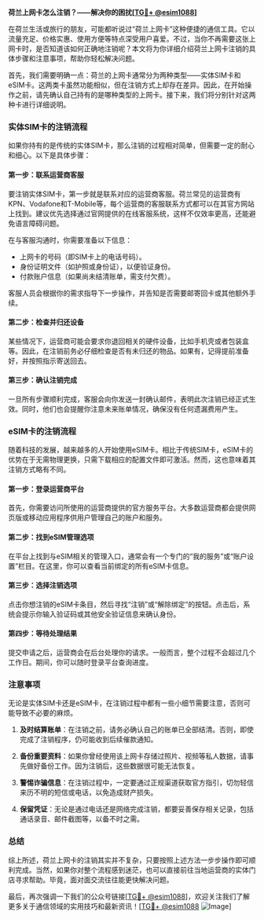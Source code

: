 **荷兰上网卡怎么注销？——解决你的困扰[[TG💪+ @esim1088](https://t.me/s/esim1088)]**

在荷兰生活或旅行的朋友，可能都听说过“荷兰上网卡”这种便捷的通信工具。它以流量充足、价格实惠、使用方便等特点深受用户喜爱。不过，当你不再需要这张上网卡时，是否知道该如何正确地注销呢？本文将为你详细介绍荷兰上网卡注销的具体步骤和注意事项，帮助你轻松解决问题。

首先，我们需要明确一点：荷兰的上网卡通常分为两种类型——实体SIM卡和eSIM卡。这两类卡虽然功能相似，但在注销方式上却存在差异。因此，在开始操作之前，请先确认自己持有的是哪种类型的上网卡。接下来，我们将分别针对这两种卡进行详细说明。

### 实体SIM卡的注销流程

如果你持有的是传统的实体SIM卡，那么注销的过程相对简单，但需要一定的耐心和细心。以下是具体步骤：

#### 第一步：联系运营商客服
要注销实体SIM卡，第一步就是联系对应的运营商客服。荷兰常见的运营商有KPN、Vodafone和T-Mobile等，每个运营商的客服联系方式都可以在其官方网站上找到。建议优先选择通过官网提供的在线客服系统，这样不仅效率更高，还能避免语言障碍问题。

在与客服沟通时，你需要准备以下信息：
- 上网卡的号码（即SIM卡上的电话号码）。
- 身份证明文件（如护照或身份证），以便验证身份。
- 付款账户信息（如果尚未结清账单，需支付欠费）。

客服人员会根据你的需求指导下一步操作，并告知是否需要邮寄回卡或其他额外手续。

#### 第二步：检查并归还设备
某些情况下，运营商可能会要求你退回相关的硬件设备，比如手机壳或者包装盒等。因此，在注销前务必仔细检查是否有未归还的物品。如果有，记得提前准备好，并按照指示寄送回去。

#### 第三步：确认注销完成
一旦所有步骤顺利完成，客服会向你发送一封确认邮件，表明此次注销已经正式生效。同时，他们也会提醒你注意未来账单情况，确保没有任何遗漏费用产生。

### eSIM卡的注销流程

随着科技的发展，越来越多的人开始使用eSIM卡。相比于传统SIM卡，eSIM卡的优势在于无需物理更换，只需下载相应的配置文件即可激活。然而，这也意味着其注销方式略有不同。

#### 第一步：登录运营商平台
首先，你需要访问所使用的运营商提供的官方服务平台。大多数运营商都会提供网页版或移动应用程序供用户管理自己的账户和服务。

#### 第二步：找到eSIM管理选项
在平台上找到与eSIM相关的管理入口，通常会有一个专门的“我的服务”或“账户设置”栏目。在这里，你可以查看当前绑定的所有eSIM卡信息。

#### 第三步：选择注销选项
点击你想注销的eSIM卡条目，然后寻找“注销”或“解除绑定”的按钮。点击后，系统会提示你输入验证码或其他安全验证信息来确认身份。

#### 第四步：等待处理结果
提交申请之后，运营商会在后台处理你的请求。一般而言，整个过程不会超过几个工作日。期间，你可以随时登录平台查询进度。

### 注意事项

无论是实体SIM卡还是eSIM卡，在注销过程中都有一些小细节需要注意，否则可能导致不必要的麻烦。

1. **及时结算账单**：在注销之前，请务必确认自己的账单已全部结清。否则，即使完成了注销程序，仍可能收到后续催款通知。

2. **备份重要资料**：如果你曾经使用该上网卡存储过照片、视频等私人数据，请事先做好备份工作。因为注销后，这些数据很可能无法恢复。

3. **警惕诈骗信息**：在注销过程中，一定要通过正规渠道获取官方指引，切勿轻信来历不明的短信或电话，以免造成财产损失。

4. **保留凭证**：无论是通过电话还是网络完成注销，都要妥善保存相关记录，包括通话录音、邮件截图等，以备不时之需。

### 总结

综上所述，荷兰上网卡的注销其实并不复杂，只要按照上述方法一步步操作即可顺利完成。当然，如果你对整个流程感到迷茫，也可以直接前往当地运营商的实体门店寻求帮助。毕竟，面对面交流往往能更快解决问题。

最后，再次强调一下我们的公众号链接[[TG💪+ @esim1088](https://t.me/s/esim1088)]，欢迎关注我们了解更多关于通信领域的实用技巧和最新资讯！[[TG💪+ @esim1088](https://t.me/s/esim1088) ![Image](https://i.postimg.cc/4NQfJmqS/Snipaste-2025-05-13-00-14-12.png)]